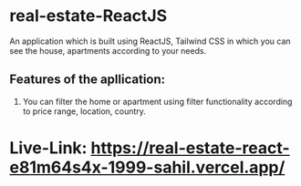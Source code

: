 # real-estate-ReactJS

An application which is built using ReactJS, Tailwind CSS in which you can see the house, apartments according to your needs.

## Features of the apllication:

1. You can filter the home or apartment using filter functionality according to price range, location, country.

# Live-Link: https://real-estate-react-e81m64s4x-1999-sahil.vercel.app/
